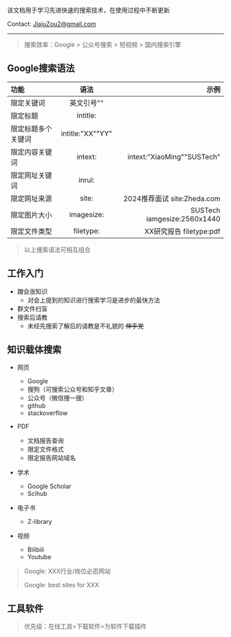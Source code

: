 
 该文档用于学习先进快速的搜索技术，在使用过程中不断更新 

 Contact: JiajuZou2@gmail.com
***
>搜索效率：Google > 公众号搜索 > 短视频 > 国内搜索引擎

## Google搜索语法

| 功能   | 语法 |     示例 |
| :----- | :--: | -------: |
| 限定关键词 |  英文引号""  |  |
| 限定标题 |  intitle:  |  |
| 限定标题多个关键词 |  intitle:"XX""YY"  |  |
| 限定内容关键词 | intext: | intext:"XiaoMing""SUSTech"|
| 限定网址关键词 | inrul: | |
| 限定网址来源 | site: | 2024推荐面试 site:Zheda.com|
| 限定图片大小 | imagesize: | SUSTech iamgesize:2560x1440
| 限定文件类型 | filetype: | XX研究报告 filetype:pdf | 
>以上搜索语法可相互组合

## 工作入门
- 蹭会涨知识 
  - 对会上提到的知识进行搜索学习是进步的最快方法
- 群文件扫盲
- 搜索后请教
  - 未经先搜索了解后的请教是不礼貌的 ~~伸手党~~

## 知识载体搜索
- 网页
  - Google
  - 搜狗（可搜索公众号和知乎文章）
  - 公众号（微信搜一搜）
  - github
  - stackoverflow

- PDF
  - 文档报告查询
  - 限定文件格式
  - 限定报告网站域名

- 学术
  - Google Scholar
  - Scihub

- 电子书
  - Z-library

- 视频
  - Bilibili
  - Youtube 
> Google: XXX行业/岗位必逛网站
>
> Google: best sites for XXX

## 工具软件
>优先级：在线工具>下载软件>为软件下载插件


